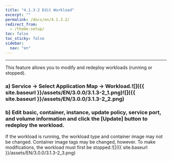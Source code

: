 ```yaml
---
title: "4.1.3-2 Edit Workload"
excerpt: ""
permalink: /docs/en/4.1.3.2/
redirect_from:
  - /theme-setup/
toc: false
toc_sticky: false
sidebar:
  nav: "en"
---
```



---
This feature allows you to modify and redeploy workloads \(running or stopped\).

### a\) Service → Select Application Map → Workload.![]({{ site.baseurl }}/assets/EN/3.0.0/3.1.3-2_1.png)![]({{ site.baseurl }}/assets/EN/3.0.0/3.1.3-2_2.png)

### b\) Edit basic, container, instance, update policy, service port, and volume information and click the [Update] button to redeploy the workload.

If the workload is running, the workload type and container image may not be changed. Container image tags may be changed, however. To make modifications, the workload must first be stopped.![]({{ site.baseurl }}/assets/EN/3.0.0/3.1.3-2_3.png)
